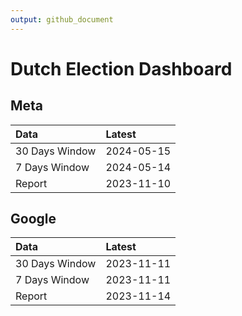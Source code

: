 ```yaml
---
output: github_document
---
```


# Dutch Election Dashboard



## Meta


|Data           |Latest     |
|:--------------|:----------|
|30 Days Window |2024-05-15 |
|7 Days Window  |2024-05-14 |
|Report         |2023-11-10 |

## Google


|Data           |Latest     |
|:--------------|:----------|
|30 Days Window |2023-11-11 |
|7 Days Window  |2023-11-11 |
|Report         |2023-11-14 |
